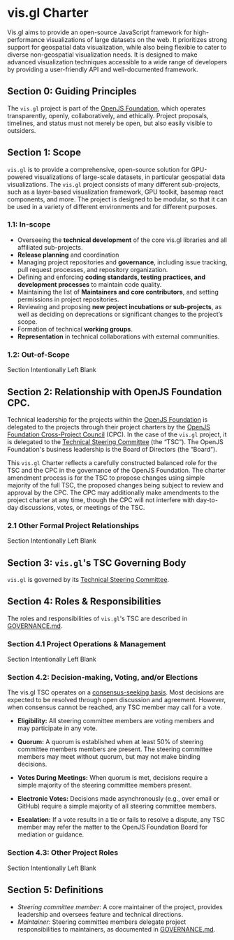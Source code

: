 # vis.gl Charter

Vis.gl aims to provide an open-source JavaScript framework for high-performance visualizations of large datasets on the web. It prioritizes strong support for geospatial data visualization, while also being flexible to cater to diverse non-geospatial visualization needs. It is designed to make advanced visualization techniques accessible to a wide range of developers by providing a user-friendly API and well-documented framework.

## Section 0: Guiding Principles

The `vis.gl` project is part of the [OpenJS Foundation](https://openjsf.org), which operates transparently, openly, collaboratively, and ethically. Project proposals, timelines, and status must not merely be open, but also easily visible to outsiders.


## Section 1: Scope

`vis.gl` is to provide a comprehensive, open-source solution for GPU-powered visualizations of large-scale datasets, in particular geospatial data visualizations. The `vis.gl` project consists of many different sub-projects, such as a layer-based visualization framework, GPU toolkit, basemap react components, and more. The project is designed to be modular, so that it can be used in a variety of different environments and for different purposes.


### 1.1: In-scope

 - Overseeing the **technical development** of the core vis.gl libraries and all affiliated sub-projects.
 - **Release planning** and coordination
 - Managing project repositories and **governance**, including issue tracking, pull request processes, and repository organization.
 - Defining and enforcing **coding standards, testing practices, and development processes** to maintain code quality.
 - Maintaining the list of **Maintainers and core contributors**, and setting permissions in project repositories.
 - Reviewing and proposing **new project incubations or sub-projects**, as well as deciding on deprecations or significant changes to the project’s scope.
 - Formation of technical **working groups**.
 - **Representation** in technical collaborations with external communities.

### 1.2: Out-of-Scope

Section Intentionally Left Blank

## Section 2: Relationship with OpenJS Foundation CPC.

Technical leadership for the projects within the [OpenJS Foundation](https://openjsf.org/) is delegated to the projects through their project charters by the [OpenJS Foundation Cross-Project Council](https://openjsf.org/about/governance/) (CPC). In the case of the `vis.gl` project, it is delegated to the [Technical Steering Committee](https://github.com/visgl/tsc/blob/master/README.md#technical-steering-committee) (the “TSC”). The OpenJS Foundation's business leadership is the Board of Directors (the “Board”).

This `vis.gl` Charter reflects a carefully constructed balanced role for the TSC and the CPC in the governance of the OpenJS Foundation. The charter amendment process is for the TSC to propose changes using simple majority of the full TSC, the proposed changes being subject to review and approval by the CPC. The CPC may additionally make amendments to the project charter at any time, though the CPC will not interfere with day-to-day discussions, votes, or meetings of the TSC.

### 2.1 Other Formal Project Relationships

Section Intentionally Left Blank

## Section 3: `vis.gl`'s TSC Governing Body

`vis.gl` is governed by its [Technical Steering Committee](https://github.com/visgl/tsc/blob/master/README.md#technical-steering-committee).

## Section 4: Roles & Responsibilities 

The roles and responsibilities of `vis.gl`'s TSC are described in [GOVERNANCE.md](./GOVERNANCE.md).

### Section 4.1 Project Operations & Management

Section Intentionally Left Blank

### Section 4.2: Decision-making, Voting, and/or Elections

The vis.gl TSC operates on a [consensus-seeking basis](https://en.wikipedia.org/wiki/Consensus-seeking_decision-making). Most decisions are expected to be resolved through open discussion and agreement. However, when consensus cannot be reached, any TSC member may call for a vote.

 - **Eligibility:** All steering committee members are voting members and may participate in any vote.

 - **Quorum:** A quorum is established when at least 50% of steering committee members members are present. The steering committee members may meet without quorum, but may not make binding decisions.

 - **Votes During Meetings:** When quorum is met, decisions require a simple majority of the steering committee members present.

 - **Electronic Votes:** Decisions made asynchronously (e.g., over email or GitHub) require a simple majority of all steering committee members.

 - **Escalation:** If a vote results in a tie or fails to resolve a dispute, any TSC member may refer the matter to the OpenJS Foundation Board for mediation or guidance.

### Section 4.3: Other Project Roles

Section Intentionally Left Blank

## Section 5: Definitions

- *Steering committee member*: A core maintainer of the project, provides leadership and oversees feature and technical directions.
- *Maintainer*: Steering committee members delegate project responsibilities to maintainers, as documented in [GOVERNANCE.md](./GOVERNANCE.md).
